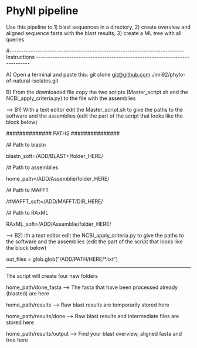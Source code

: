 # PhyNI pipeline 

Use this pipeline to 1) blast sequences in a directory, 2) create overview and aligned sequence fasta with the blast results, 3) create a ML tree with all queries


#-------------------------------------------------------------------------- Instructions ---------------------------------------------------------------------------

A) Open a terminal and paste this: git clone git@github.com:Jimi92/phylo-of-natural-isolates.git

B) From the downloaded file copy the two scripts (Master_script.sh and the NCBI_apply_criteria.py) to the file with the assemblies

--> B1) With a text editor edit the Master_script.sh to give the paths to the software and the assemblies (edit the part of the script that looks like the block below)



##############    PATHS   ###############

/# Path to blastn

blastn_soft=/ADD/BLAST+/folder_HERE/

/# Path to assemblies

home_path=/ADD/Assemblie/folder_HERE/

/# Path to MAFFT

/#MAFFT_soft=/ADD/MAFFT/DIR_HERE/

/# Path to RAxML

RAxML_soft=/ADD/Assemblie/folder_HERE/


--> B2) ith a text editor edit the NCBI_apply_criteria.py to give the paths to the software and the assemblies (edit the part of the script that looks like the block below)

out_files = glob.glob("/ADD/PATH/HERE/*.txt")

----------------------------------------------------------------------------------------------------------


The script will create four new folders

home_path/done_fasta      -->   The fasta that have been processed already (blasted) are here

home_path/results         -->   Raw blast results are temporarily stored here

home_path/results/done    -->   Raw blast results and intermediate files are stored here

home_path/results/output  -->   Find your blast overview, aligned fasta and tree here
